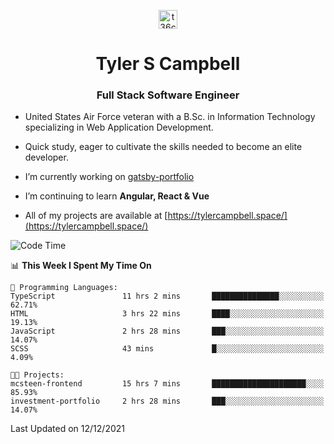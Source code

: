 <p align="center">
<a href="https://www.linkedin.com/in/t36campbell" target="blank"><img align="center" src="https://ik.imagekit.io/t36campbell/Portfolio/linkedin.png.original_m8bbGgPh6.png" alt="t36campbell" height="30" width="30" /></a>
</p>
<h1 align="center">Tyler S Campbell</h1>
<h3 align="center">Full Stack Software Engineer</h3>

* United States Air Force veteran with a B.Sc. in Information Technology specializing in Web Application Development. 

* Quick study, eager to cultivate the skills needed to become an elite developer.

* I’m currently working on [gatsby-portfolio](https://github.com/t36campbell/gatsby-portfolio)

* I’m continuing to learn **Angular, React & Vue**

* All of my projects are available at [https://tylercampbell.space/](https://tylercampbell.space/)

<!--START_SECTION:waka-->
![Code Time](http://img.shields.io/badge/Code%20Time-1%2C271%20hrs%2027%20mins-blue)

📊 **This Week I Spent My Time On** 

```text
💬 Programming Languages: 
TypeScript               11 hrs 2 mins       ███████████████░░░░░░░░░░   62.71% 
HTML                     3 hrs 22 mins       ████░░░░░░░░░░░░░░░░░░░░░   19.13% 
JavaScript               2 hrs 28 mins       ███░░░░░░░░░░░░░░░░░░░░░░   14.07% 
SCSS                     43 mins             █░░░░░░░░░░░░░░░░░░░░░░░░   4.09%

🐱‍💻 Projects: 
mcsteen-frontend         15 hrs 7 mins       █████████████████████░░░░   85.93% 
investment-portfolio     2 hrs 28 mins       ███░░░░░░░░░░░░░░░░░░░░░░   14.07%

```


 Last Updated on 12/12/2021
<!--END_SECTION:waka-->
